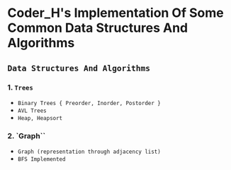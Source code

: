 # Coder_H's Implementation Of Some Common Data Structures And Algorithms
## **`Data Structures And Algorithms`**
### 1. **`Trees`**
  * `Binary Trees { Preorder, Inorder, Postorder }`
  * `AVL Trees`
  * `Heap, Heapsort`
### 2. **`Graph``**
  * `Graph (representation through adjacency list)`
  * `BFS Implemented`
